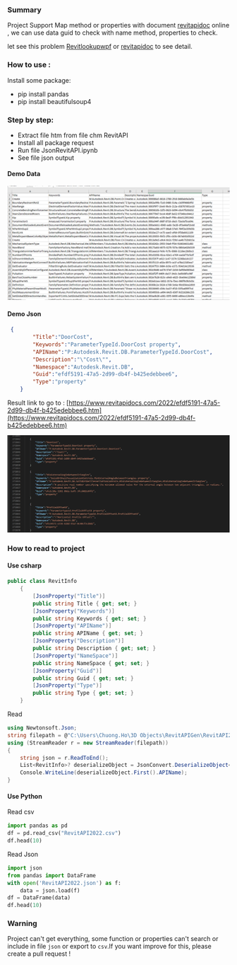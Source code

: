 
### Summary
Project Support Map method or properties with document [revitapidoc](https://www.revitapidocs.com/) online , we can use data guid to check with name method, properties to check.

let see this problem [Revitlookupwpf](https://github.com/weianweigan/RevitLookupWpf/issues/20#issuecomment-1040504071) or [revitapidoc](https://github.com/gtalarico/revitapidocs/issues/97) to see detail.

### How to use : 
Install some package: 
- pip install pandas
- pip install beautifulsoup4

### Step by step:
- Extract file htm from file chm RevitAPI
- Install all package request
- Run file JsonRevitAPI.ipynb
- See file json output

#### Demo Data

![](pic/data.png)

#### Demo Json

``` json
 {
        "Title":"DoorCost",
        "Keywords":"ParameterTypeId.DoorCost property",
        "APIName":"P:Autodesk.Revit.DB.ParameterTypeId.DoorCost",
        "Description":"\"Cost\"",
        "Namespace":"Autodesk.Revit.DB",
        "Guid":"efdf5191-47a5-2d99-db4f-b425edebbee6",
        "Type":"property"
    }

```
Result link to go to : [https://www.revitapidocs.com/2022/efdf5191-47a5-2d99-db4f-b425edebbee6.htm](https://www.revitapidocs.com/2022/efdf5191-47a5-2d99-db4f-b425edebbee6.htm)

![](pic/json.png)

### How to read to project 

#### Use csharp

``` cs
public class RevitInfo
    {
        [JsonProperty("Title")]
        public string Title { get; set; }
        [JsonProperty("Keywords")]
        public string Keywords { get; set; }
        [JsonProperty("APIName")]
        public string APIName { get; set; }
        [JsonProperty("Description")]
        public string Description { get; set; }
        [JsonProperty("NameSpace")]
        public string NameSpace { get; set; }
        [JsonProperty("Guid")]
        public string Guid { get; set; }
        [JsonProperty("Type")]
        public string Type { get; set; }
    }
```
Read 
``` cs
using Newtonsoft.Json;
string filepath = @"C:\Users\Chuong.Ho\3D Objects\RevitAPIGen\RevitAPI2022.json";
using (StreamReader r = new StreamReader(filepath))
{
    string json = r.ReadToEnd();
    List<RevitInfo>? deserializeObject = JsonConvert.DeserializeObject<List<RevitInfo>>(json);
    Console.WriteLine(deserializeObject.First().APIName);
}

```

#### Use Python

Read csv 
``` py
import pandas as pd
df = pd.read_csv("RevitAPI2022.csv")
df.head(10)
```

Read Json
``` py
import json
from pandas import DataFrame
with open('RevitAPI2022.json') as f:
    data = json.load(f)
df = DataFrame(data)
df.head(10)
```

### Warning 

Project can't get everything, some function or properties can't search or include in file `json` or export to `csv`.If you want improve for this, please create a pull request !